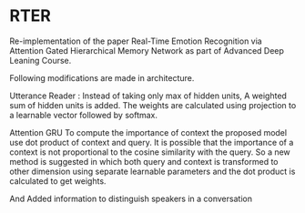 # RTER

Re-implementation of the paper Real-Time Emotion Recognition via Attention Gated Hierarchical Memory Network as part of Advanced Deep Leaning Course.

Following modifications are made in architecture. 

Utterance Reader : Instead of taking only max of hidden
units, A weighted sum of hidden units is added. The weights
are calculated using projection to a learnable vector followed
by softmax. 
  
Attention GRU To compute the importance of context
the proposed model use dot product of context and query. It
is possible that the importance of a context is not proportional
to the cosine similarity with the query. So a new method is
suggested in which both query and context is transformed to
other dimension using separate learnable parameters and the
dot product is calculated to get weights.

And Added information to distinguish speakers in a conversation
